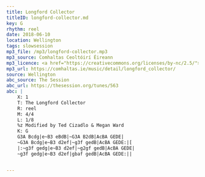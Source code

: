 ```yaml
---
title: Longford Collector
titleID: longford-collector.md
key: G
rhythm: reel
date: 2018-06-10
location: Wellington
tags: slowsession
mp3_file: /mp3/longford-collector.mp3
mp3_source: Comhaltas Ceoltóirí Éireann
mp3_licence: <a href="https://creativecommons.org/licenses/by-nc/2.5/">CC-BY-NC-2.5</a>
mp3_url: https://comhaltas.ie/music/detail/longford_collector/
source: Wellington
abc_source: The Session
abc_url: https://thesession.org/tunes/563
abc: |
    X: 1
    T: The Longford Collector
    R: reel
    M: 4/4
    L: 1/8
    %z Modified by Ted Cizadlo & Megan Ward
    K: G
    G3A Bcdg|e~B3 eBdB|~G3A B2dB|AcBA GEDE|
    ~G3A Bcdg|e~B3 d2ef|~g3f gedB|AcBA GEDE:|[
    |:~g3f gedg|e~B3 d2ef|~g2gf gedB|AcBA GEDE|
    ~g3f gedg|e~B3 d2ef|gbaf gedB|AcBA GEDE:||


---
```

